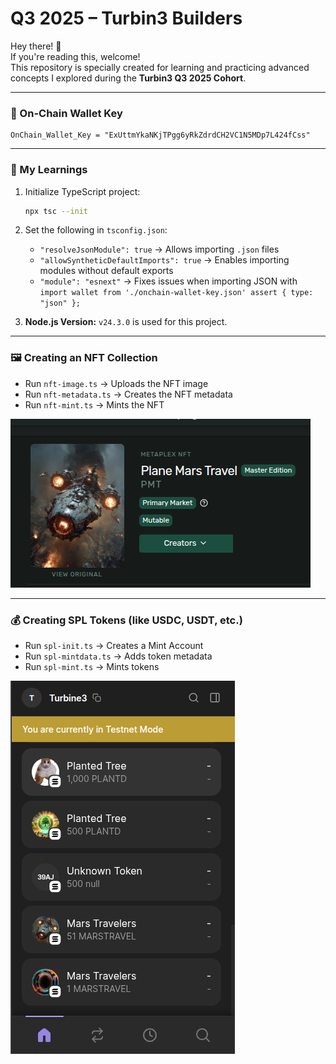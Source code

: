 
# Q3 2025 – Turbin3 Builders

Hey there! 👋  
If you're reading this, welcome!  
This repository is specially created for learning and practicing advanced concepts I explored during the **Turbin3 Q3 2025 Cohort**.

---

### 🔐 On-Chain Wallet Key

```env
OnChain_Wallet_Key = "ExUttmYkaNKjTPgg6yRkZdrdCH2VC1N5MDp7L424fCss"
````

---

### 📘 My Learnings

1. Initialize TypeScript project:

   ```bash
   npx tsc --init
   ```

2. Set the following in `tsconfig.json`:

   * `"resolveJsonModule": true` → Allows importing `.json` files
   * `"allowSyntheticDefaultImports": true` → Enables importing modules without default exports
   * `"module": "esnext"` → Fixes issues when importing JSON with `import wallet from './onchain-wallet-key.json' assert { type: "json" };`

3. **Node.js Version:**
   `v24.3.0` is used for this project.

---

### 🖼️ Creating an NFT Collection

* Run `nft-image.ts` → Uploads the NFT image
* Run `nft-metadata.ts` → Creates the NFT metadata
* Run `nft-mint.ts` → Mints the NFT

![NFT Mint Preview](./onchain-operations/images/mars-travel.png)

---

### 💰 Creating SPL Tokens (like USDC, USDT, etc.)

* Run `spl-init.ts` → Creates a Mint Account
* Run `spl-mintdata.ts` → Adds token metadata
* Run `spl-mint.ts` → Mints tokens

![SPL Token Preview](./onchain-operations/images/token.png)




